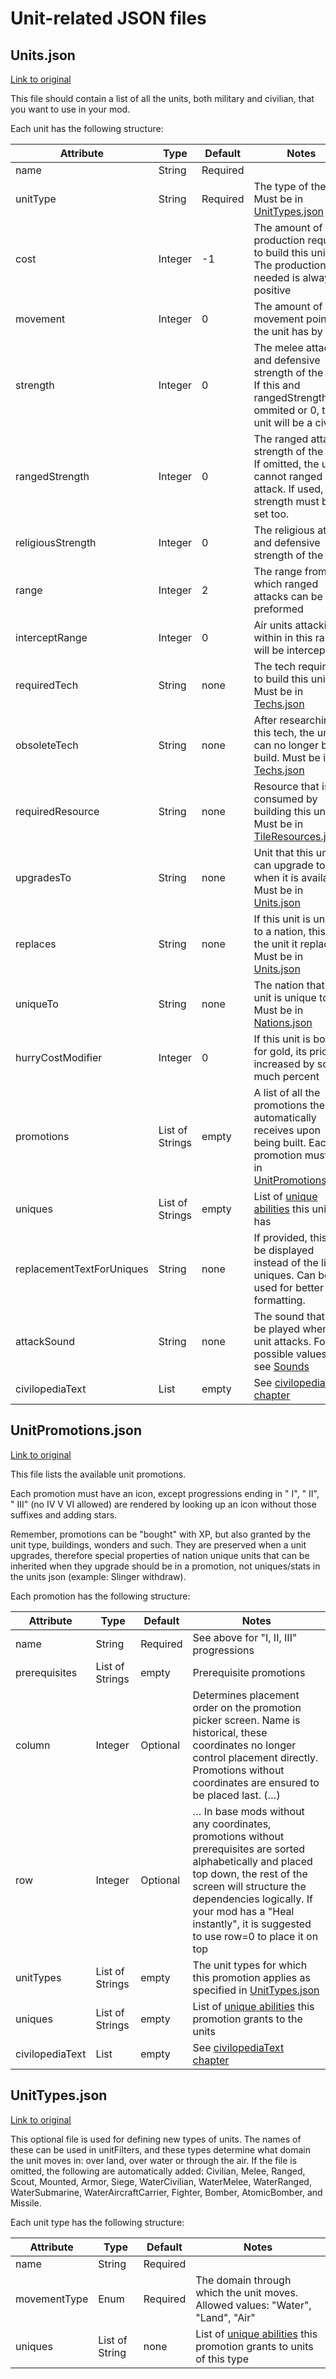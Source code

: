 # Unit-related JSON files

## Units.json

[Link to original](https://github.com/yairm210/Unciv/blob/master/android/assets/jsons/Civ%20V%20-%20Gods%20%26%20Kings/Units.json)

This file should contain a list of all the units, both military and civilian, that you want to use in your mod.

Each unit has the following structure:

| Attribute | Type | Default | Notes |
| --------- | ---- | ------- | ----- |
| name | String | Required | |
| unitType | String | Required | The type of the unit. Must be in [UnitTypes.json](#unittypesjson) |
| cost | Integer | -1 | The amount of production required to build this unit. The production needed is always positive |
| movement | Integer | 0 | The amount of movement points the unit has by |
| strength | Integer | 0 | The melee attack and defensive strength of the unit. If this and rangedStrength are ommited or 0, the unit will be a civilian |
| rangedStrength | Integer | 0 | The ranged attack strength of the unit. If omitted, the unit cannot ranged attack. If used, strength must be set too. |
| religiousStrength | Integer | 0 | The religious attack and defensive strength of the unit |
| range | Integer | 2 | The range from which ranged attacks can be preformed |
| interceptRange | Integer | 0 | Air units attacking within in this range will be intercepted |
| requiredTech | String | none | The tech required to build this unit. Must be in [Techs.json](2-Civilization-related-JSON-files.md#techsjson) |
| obsoleteTech | String | none | After researching this tech, the unit can no longer be build. Must be in [Techs.json](2-Civilization-related-JSON-files.md#techsjson) |
| requiredResource | String | none | Resource that is consumed by building this unit. Must be in [TileResources.json](3-Map-related-JSON-files.md#tileresourcesjson) |
| upgradesTo | String | none | Unit that this unit can upgrade to when it is available. Must be in [Units.json](#unitsjson) |
| replaces | String | none | If this unit is unique to a nation, this is the unit it replaces. Must be in [Units.json](#unitsjson) |
| uniqueTo | String | none | The nation that this unit is unique to. Must be in [Nations.json](2-Civilization-related-JSON-files.md#nationsjson) |
| hurryCostModifier | Integer | 0 | If this unit is bought for gold, its price is increased by so much percent |
| promotions | List of Strings | empty | A list of all the promotions the unit automatically receives upon being built. Each promotion must be in [UnitPromotions.json](#unitpromotionsjson) |
| uniques | List of Strings | empty | List of [unique abilities](../../uniques) this unit has |
| replacementTextForUniques | String | none | If provided, this will be displayed instead of the list of uniques. Can be used for better formatting. |
| attackSound | String | none | The sound that is to be played when this unit attacks. For possible values, see [Sounds](../../Images-and-Audio.md#sounds)
| civilopediaText | List | empty | See [civilopediaText chapter](5-Miscellaneous-JSON-files.md#civilopedia-text) |

## UnitPromotions.json

[Link to original](https://github.com/yairm210/Unciv/blob/master/android/assets/jsons/Civ%20V%20-%20Gods%20%26%20Kings/UnitPromotions.json)

This file lists the available unit promotions.

Each promotion must have an icon, except progressions ending in " I", " II", " III" (no IV V VI allowed) are rendered by looking up an icon without those suffixes and adding stars.

Remember, promotions can be "bought" with XP, but also granted by the unit type, buildings, wonders and such. They are preserved when a unit upgrades, therefore special properties of nation unique units that can be inherited when they upgrade should be in a promotion, not uniques/stats in the units json (example: Slinger withdraw).

Each promotion has the following structure:

| Attribute | Type | Default | Notes |
| --------- | ---- | ------- | ----- |
| name | String | Required | See above for "I, II, III" progressions |
| prerequisites | List of Strings | empty | Prerequisite promotions |
| column | Integer | Optional | Determines placement order on the promotion picker screen. Name is historical, these coordinates no longer control placement directly. Promotions without coordinates are ensured to be placed last. (…) |
| row | Integer | Optional | … In base mods without any coordinates, promotions without prerequisites are sorted alphabetically and placed top down, the rest of the screen will structure the dependencies logically. If your mod has a "Heal instantly", it is suggested to use row=0 to place it on top |
| unitTypes | List of Strings | empty | The unit types for which this promotion applies as specified in [UnitTypes.json](#unittypesjson) |
| uniques | List of Strings | empty | List of [unique abilities](../../uniques.md) this promotion grants to the units |
| civilopediaText | List | empty | See [civilopediaText chapter](5-Miscellaneous-JSON-files.md#civilopedia-text) |

## UnitTypes.json

[Link to original](https://github.com/yairm210/Unciv/blob/master/android/assets/jsons/Civ%20V%20-%20Gods%20%26%20Kings/UnitTypes.json)

This optional file is used for defining new types of units. The names of these can be used in unitFilters, and these types determine what domain the unit moves in: over land, over water or through the air. If the file is omitted, the following are automatically added:
Civilian, Melee, Ranged, Scout, Mounted, Armor, Siege, WaterCivilian, WaterMelee, WaterRanged, WaterSubmarine, WaterAircraftCarrier, Fighter, Bomber, AtomicBomber, and Missile.

Each unit type has the following structure:

| Attribute | Type | Default | Notes |
| --------- | ---- | ------- | ----- |
| name | String | Required | |
| movementType | Enum | Required | The domain through which the unit moves. Allowed values: "Water", "Land", "Air" |
| uniques | List of String | none | List of [unique abilities](../../uniques.md) this promotion grants to units of this type |
